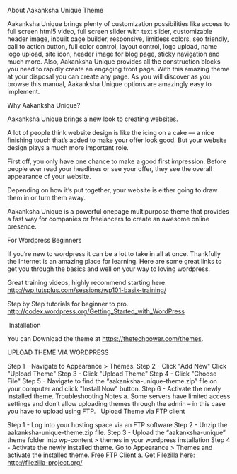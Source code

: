 About Aakanksha Unique Theme

Aakanksha Unique brings plenty of customization possibilities like access to full screen html5 video, full screen slider with text slider, customizable header image, inbuilt page builder, responsive, limitless colors, seo friendly, call to action button, full color control, layout control, logo upload, name logo upload, site icon, header image for blog page, sticky navigation and much more. Also, Aakanksha Unique provides all the construction blocks you need to rapidly create an engaging front page. With this amazing theme at your disposal you can create any page. As you will discover as you browse this manual, Aakanksha Unique options are amazingly easy to implement.

Why Aakanksha Unique?

Aakanksha Unique brings a new look to creating websites. 

A lot of people think website design is like the icing on a cake — a nice finishing touch that’s added to make your offer look good.
But your website design plays a much more important role.

First off, you only have one chance to make a good first impression. Before people ever read your headlines or see your offer, they see the overall appearance of your website.

Depending on how it’s put together, your website is either going to draw them in or turn them away.

Aakanksha Unique is a powerful onepage multipurpose theme that provides a fast way for companies or freelancers to create an awesome online presence.

For Wordpress Beginners

If you’re new to wordpress it can be a lot to take in all at once. Thankfully the Internet is an amazing place for learning. Here are some great links to get you through the basics and well on your way to loving wordpress.

Great training videos, highly recommend starting here.
http://wp.tutsplus.com/sessions/wp101-basix-training/

Step by Step tutorials for beginner to pro.
http://codex.wordpress.org/Getting_Started_with_WordPress

 Installation
 
 You can Download the theme at https://thetechpower.com/themes.

UPLOAD THEME VIA WORDPRESS

Step 1 - Navigate to Appearance > Themes.
Step 2 - Click "Add New" Click "Upload Theme"
Step 3 - Click "Upload Theme"
Step 4 - Click "Choose File"
Step 5 - Navigate to find the “aakanksha-unique-theme.zip” file on your computer and click "Install Now" button.
Step 6 - Activate the newly installed theme.
Troubleshooting Notes
a. Some servers have limited access settings and don’t allow uploading themes through the admin – in this case you have to upload using FTP.
 
Upload Theme via FTP client

Step 1 - Log into your hosting space via an FTP software
Step 2 - Unzip the aakanksha-unique-theme.zip file.
Step 3 - Upload the “aakanksha-unique” theme folder into wp-content > themes in your wordpress installation
Step 4 - Activate the newly installed theme. Go to Appearance > Themes and activate the installed theme.
Free FTP Client
a. Get Filezilla here: http://filezilla-project.org/

